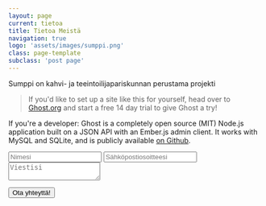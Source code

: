 ```yaml
---
layout: page
current: tietoa
title: Tietoa Meistä
navigation: true
logo: 'assets/images/sumppi.png'
class: page-template
subclass: 'post page'
---
```


Sumppi on kahvi- ja teeintoilijapariskunnan perustama projekti

> If you'd like to set up a site like this for yourself, head over to [Ghost.org](https://ghost.org/) and start a free 14 day trial to give Ghost a try!

If you're a developer: Ghost is a completely open source (MIT) Node.js application built on a JSON API with an Ember.js admin client. It works with MySQL and SQLite, and is publicly available [on Github](https://github.com/TryGhost/ghost).

<div class="form-wrapper">
<form class="contact-form" action="//formspree.io/moi@sumppi.co" method="POST">

  <input type="hidden" name="_subject" id="_subject" value="Sumppi.co lomake"/>
  <input type="text" name="_gotcha" style="display:none" />
  <input type="hidden" name="_language" value="fi" />

  <input name="nimi" type="text" class="feedback-input" placeholder="Nimesi" aria-label="Sinun nimesi" required />
  <input name="email" type="text" class="feedback-input" placeholder="Sähköpostiosoitteesi" aria-label="sähköpostiosoite" required />
  <textarea name="text" class="feedback-input" placeholder="Viestisi" aria-label="viestikenttä" required></textarea>
	<p>
	<input type="submit" value="Ota yhteyttä!">
	</p>
</form>
</div>